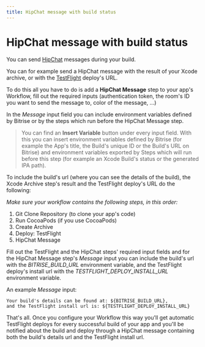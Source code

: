 ```yaml
---
title: HipChat message with build status
---
```


# HipChat message with build status

You can send [HipChat](https://www.hipchat.com/) messages during
your build.

You can for example send a HipChat message with the result of
your Xcode archive, or with the [TestFlight](https://testflightapp.com/)
deploy's URL.

To do this all you have to do is add a **HipChat Message** step to
your app's Workflow, fill out the required inputs (authentication token,
the room's ID you want to send the message to, color of the message, ...)

In the *Message* input field you can include environment variables
defined by Bitrise or by the steps which run before the HipChat Message step.

> You can find an **Insert Variable** button under every input field.
> With this you can insert environment variables defined by Bitrise
> (for example the App's title, the Build's unique ID or the Build's
> URL on Bitrise) and environment variables exported by Steps
> which will run before this step (for example an Xcode Build's
> status or the generated IPA path).

To include the build's url (where you can see the details of the build),
the Xcode Archive step's result and the TestFlight deploy's URL
do the following:

*Make sure your workflow contains the following steps, in this order:*

1. Git Clone Repository (to clone your app's code)
2. Run CocoaPods (if you use CocoaPods)
3. Create Archive
4. Deploy: TestFlight
5. HipChat Message

Fill out the TestFlight and the HipChat steps' required input fields
and for the HipChat Message step's *Message* input you can include
the build's url with the *BITRISE_BUILD_URL* environment variable,
and the TestFlight deploy's install url with the *TESTFLIGHT_DEPLOY_INSTALL_URL*
environment variable.

An example *Message* input:

    Your build's details can be found at: ${BITRISE_BUILD_URL},
    and the TestFlight install url is: ${TESTFLIGHT_DEPLOY_INSTALL_URL}

That's all. Once you configure your Workflow this way you'll
get automatic TestFlight deploys for every successful build
of your app and you'll be notified about the build and
deploy through a HipChat message containing both the build's details
url and the TestFlight install url.
